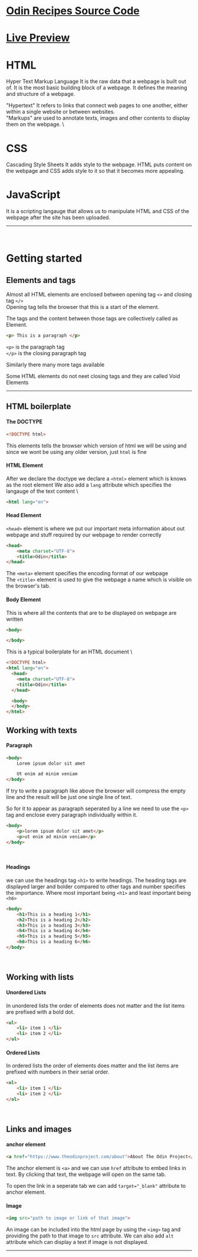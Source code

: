 # [Odin Recipes Source Code](https://github.com/neqbal/cryptoniteWebDev/blob/main/HTMLFoundations/index.html)
# [Live Preview](https://neqbal.github.io/odinRecipes/)

# HTML 
Hyper Text Markup Language
It is the raw data that a webpage is built out of. It is the most basic building block of a webpage. It defines the meaning and structure of a webpage. 

"Hypertext" It refers to links that connect web pages to one another, either within a single website or between websites.\
"Markups" are used to annotate texts, images and other contents to display them on the webpage. \

# CSS 
Cascading Style Sheets
It adds style to the webpage. 
HTML puts content on the webpage and CSS adds style to it so that it becomes more appealing.

# JavaScript
It is a scripting langauge that allows us to manipulate HTML and CSS of the webpage after the site has been uploaded.

***

&nbsp;
&nbsp;

# Getting started

## Elements and tags

Almost all HTML elements are enclosed between opening tag `<>` and closing tag `</>` \
Opening tag tells the browser that this is a start of the element. 

The tags and the content between those tags are collectively called as Element.

```html
<p> This is a paragraph </p>
```

`<p>` is the paragraph tag \
`</p>` is the closing paragraph tag

Similarly there many more tags available


Some HTML elements do not neet closing tags and they are called Void Elements

***

## HTML boilerplate

#### The DOCTYPE

```html
<!DOCTYPE html>
```

This elements tells the browser which version of html we will be using and since we wont be using any older version, just `html` is fine

#### HTML Element

After we declare the doctype we declare a `<html>` element which is knows as the root element
We also add a `lang` attribute which specifies the langauge of the text content \

```html
<html lang="en">
```

#### Head Element
`<head>` element is where we put our important meta information about out webpage and stuff required by our webpage to render correctly

```html
<head>
    <meta charset="UTF-8">
    <title>Odin</title>
</head>
```

The `<meta>` element specifies the encoding format of our webpage \
The `<title>` element is used to give the webpage a name which is visible on the browser's tab.  

#### Body Element
This is where all the contents that are to be displayed on webpage are written

```html
<body>

</body>
```

This is a typical boilerplate for an HTML document \


```html
<!DOCTYPE html>
<html lang="en">
  <head>
    <meta charset="UTF-8">
    <title>Odin</title>
  </head>

  <body>
  </body>
</html>
```

## Working with texts

#### Paragraph 
```html
<body>
    Lorem ipsum dolor sit amet

    Ut enim ad minim veniam 
</body>
```
If try to write a paragraph like above the browser will compress the empty line and the result will be just one single line of text.

So for it to appear as paragraph seperated by a line we need to use the `<p>` tag and enclose every paragraph individually within it.

```html
<body>
    <p>lorem ipsum dolor sit amet</p>
    <p>ut enim ad minim veniam</p>
</body>
```
&nbsp;

#### Headings
we can use the headings tag `<h1>` to write headings. 
The heading tags are displayed larger and bolder compared to other tags and number specifies the importance. Where most important being `<h1>` and least important being `<h6>`

```html
<body>
    <h1>This is a heading 1</h1>
    <h2>This is a heading 2</h2>
    <h3>This is a heading 3</h3>
    <h4>This is a heading 4</h4>
    <h5>This is a heading 5</h5>
    <h6>This is a heading 6</h6>
</body>
```
&nbsp;

## Working with lists

#### Unordered Lists
In unordered lists the order of elements does not matter and the list items are prefixed with a bold dot.

```html
<ul>
    <li> item 1 </li>
    <li> item 2 </li>
</ul>
```

#### Ordered Lists
In ordered lists the order of elements does matter and the list items are prefixed with numbers in their serial order.

```html
<ol>
    <li> item 1 </li>
    <li> item 2 </li>
</ol>
```
&nbsp;

## Links and images

#### anchor element

```html
<a href="https://www.theodinproject.com/about">About The Odin Project</a>
```

The anchor element is `<a>` and we can use `href` attribute to embed links in text.
By clicking that text, the webpage will open on the same tab. 

To open the link in a seperate tab we can add `target="_blank"` attribute to anchor element.

#### Image

```html
<img src="path to image or link of that image">
```

An image can be included into the html page by using the `<img>` tag and providing the path to that image to `src` attribute.
We can also add `alt` attribute which can display a text if image is not displayed.
***
